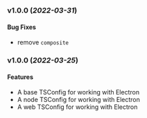 ### v1.0.0 (_2022-03-31_)

#### Bug Fixes

- remove `composite`

### v1.0.0 (_2022-03-25_)

#### Features

- A base TSConfig for working with Electron
- A node TSConfig for working with Electron
- A web TSConfig for working with Electron
